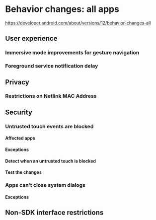 # Behavior changes: all apps

https://developer.android.com/about/versions/12/behavior-changes-all

## User experience

### Immersive mode improvements for gesture navigation

### Foreground service notification delay

## Privacy

### Restrictions on Netlink MAC Address

## Security

### Untrusted touch events are blocked

#### Affected apps

#### Exceptions

#### Detect when an untrusted touch is blocked

#### Test the changes

### Apps can't close system dialogs

#### Exceptions

## Non-SDK interface restrictions

